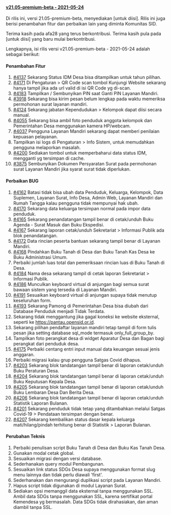 #### [v21.05-premium-beta - 2021-05-24](https://github.com/OpenSID/premium/compare/v21.05-premium...rilis-dev)

Di rilis ini, versi 21.05-premium-beta, menyediakan [untuk diisi]. Rilis ini juga berisi penambahan fitur dan perbaikan lain yang diminta Komunitas SID.

Terima kasih pada afa28 yang terus berkontribusi. Terima kasih pula pada [untuk diisi] yang baru mulai berkontribusi.

Lengkapnya, isi rilis versi v21.05-premium-beta - 2021-05-24 adalah sebagai berikut:


#### Penambahan Fitur
1. [#4137](https://github.com/OpenSID/OpenSID/issues/4137) Sekarang Status IDM Desa bisa ditampilkan untuk tahun pilihan.
2. [#4171](https://github.com/OpenSID/OpenSID/issues/4171) Di Pengaturan > QR Code scan tombol Kunjungi Website sekarang hanya tampil jika ada url valid di isi QR Code yg di-scan.
3. [#4183](https://github.com/OpenSID/OpenSID/issues/4183) Tampilkan / Sembunyikan PIN saat Ganti PIN Layanan Mandiri.
4. [#3918](https://github.com/OpenSID/OpenSID/issues/3918) Sekarang bisa kirim pesan belum lengkap pada waktu memeriksa permohonan surat layanan mandiri.
5. [#4124](https://github.com/OpenSID/OpenSID/issues/4124) Sekarang jabatan Kependudukan > Kelompok dapat diisi secara manual.
6. [#4055](https://github.com/OpenSID/OpenSID/issues/4055) Sekarang bisa ambil foto penduduk anggota kelompok dan Pemerintahan Desa menggunakan kamera HP/webcam.
7. [#4037](https://github.com/OpenSID/OpenSID/issues/4037) Pengguna Layanan Mandiri sekarang dapat memberi penilaian kepuasan pelayanan.
8. Tampilkan isi logs di Pengaturan > Info Sistem, untuk memudahkan pengguna melaporkan masalah.
9. [#4200](https://github.com/OpenSID/OpenSID/issues/4200) Sediakan tombol untuk memperbaharui data status IDM, mengganti yg tersimpan di cache.
10. [#3875](https://github.com/OpenSID/OpenSID/issues/3875) Sembunyikan Dokumen Persyaratan Surat pada permohonan surat Layanan Mandiri jika syarat surat tidak diperlukan.


#### Perbaikan BUG
1. [#4162](https://github.com/OpenSID/OpenSID/issues/4162) Batasi tidak bisa ubah data Penduduk, Keluarga, Kelompok, Data Suplemen, Layanan Surat, Info Desa, Admin Web, Layanan Mandiri dan Rumah Tangga kalau pengguna tidak mempunyai hak ubah.
2. [#4170](https://github.com/OpenSID/OpenSID/issues/4170) Sekarang data keluarga tersimpan normal pada impor data penduduk.
3. [#4165](https://github.com/OpenSID/OpenSID/issues/4165) Sekarang penandatangan tampil benar di cetak/unduh Buku Agenda - Surat Masuk dan Buku Ekspedisi.
4. [#4167](https://github.com/OpenSID/OpenSID/issues/4167) Sekarang laporan cetak/unduh Sekretariat > Informasi Publik ada blok penandatangan.
5. [#4172](https://github.com/OpenSID/OpenSID/issues/4172) Data rincian peserta bantuan sekarang tampil benar di Layanan Mandiri.
6. [#4168](https://github.com/OpenSID/OpenSID/issues/4168) Pindahkan Buku Tanah di Desa dan Buku Tanah Kas Desa ke Buku Administrasi Umum.
7. Perbaiki jumlah luas total dan pemeriksaan rincian luas di Buku Tanah di Desa.
8. [#4184](https://github.com/OpenSID/OpenSID/issues/4184) Nama desa sekarang tampil di cetak laporan Sekretariat > Informasi Publik.
9. [#4186](https://github.com/OpenSID/OpenSID/issues/4186) Munculkan keyboard virtual di anjungan bagi semua surat bawaan sistem yang tersedia di Layanan Mandiri.
10. [#4191](https://github.com/OpenSID/OpenSID/issues/4191) Sesuaikan keyboard virtual di anjungan supaya tidak menutup keseluruhan form.
11. [#4193](https://github.com/OpenSID/OpenSID/issues/4193) Sekarang Pamong di Pemerintahan Desa bisa diubah dari Database Penduduk menjadi Tidak Terdata.
12. Sekarang tidak menggantung jika gagal koneksi ke website eksternal, seperti ke https://pantau.opensid.or.id.
13. Sekarang pilihan pendaftar layanan mandiri tetap tampil di form tulis pesan jika setting database sql_mode termasuk only_full_group_by.
14. Tampilkan foto perangkat desa di widget Aparatur Desa dan Bagan bagi perangkat dari penduduk desa.
15. [#4175](https://github.com/OpenSID/OpenSID/issues/4175) Perbaiki centang entri input manual data keuangan sesuai jenis anggaran.
16. Perbaiki migrasi kalau grup pengguna Satgas Covid dihapus.
17. [#4203](https://github.com/OpenSID/OpenSID/issues/4203) Sekarang blok tandatangan tampil benar di laporan cetak/unduh Buku Peraturan Desa.
18. [#4204](https://github.com/OpenSID/OpenSID/issues/4204) Sekarang blok tandatangan tampil benar di laporan cetak/unduh Buku Keputusan Kepala Desa.
19. [#4205](https://github.com/OpenSID/OpenSID/issues/4205) Sekarang blok tandatangan tampil benar di laporan cetak/unduh Buku Lembaran Desa Dan Berita Desa.
20. [#4206](https://github.com/OpenSID/OpenSID/issues/4206) Sekarang blok tandatangan tampil benar di laporan cetak/unduh Statistik Laporan Bulanan.
21. [#4201](https://github.com/OpenSID/OpenSID/issues/4201) Sekarang penduduk tidak tetap yang ditambahkan melalui Satgas Covid-19 > Pendataan tersimpan dengan benar.
22. [#4207](https://github.com/OpenSID/OpenSID/issues/4207) Sekarang kembalikan status dasar kepala keluarga mati/hilang/pindah terhitung benar di Statistik > Laporan Bulanan.


#### Perubahan Teknis
1. Perbaiki penulisan script Buku Tanah di Desa dan Buku Kas Tanah Desa.
2. Gunakan modal cetak global.
3. Sesuaikan migrasi dengan versi database.
4. Sederhanakan query modul Pembangunan.
5. Sesuaikan link status SDGs Desa supaya menggunakan format slug menu lainnya dan tidak perlu diawali 'first'.
6. Sederhanakan dan mengurangi duplikasi script pada Layanan Mandiri.
7. Hapus script tidak digunakan di modul Layanan Surat.
8. Sediakan opsi memanggil data eksternal tanpa menggunakan SSL. Ambil data SDGs tanpa menggunakan SSL, karena sertifikat portal Kemendesa yg bermasalah. Data SDGs tidak dirahasiakan, dan aman diambil tanpa SSL.
